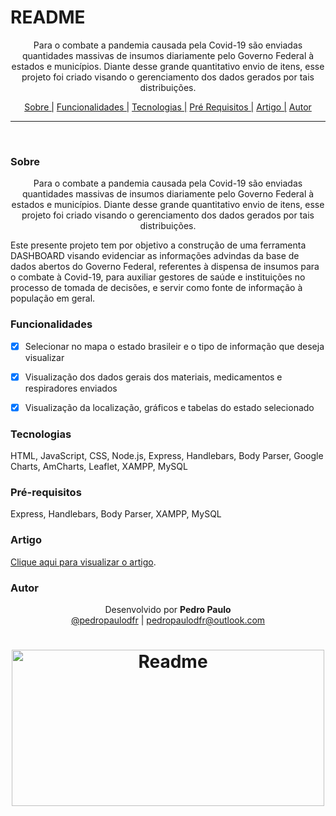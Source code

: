 # README

<p align="center">Para o combate a pandemia causada pela Covid-19 são enviadas quantidades massivas de 
insumos diariamente pelo Governo Federal à estados e municípios. Diante desse grande 
quantitativo envio de itens, esse projeto foi criado visando o gerenciamento dos 
dados gerados por tais distribuições.</p>



<p align="center">
  <a href="#sobre">Sobre |</a>
  <a href="#funcionalidades">Funcionalidades |</a>
  <a href="#tecnologias">Tecnologias |</a>
  <a href="#pré-requisitos">Pré Requisitos |</a>
  <a href="#artigo">Artigo |</a>
  <a href="#autor">Autor</a>
</p>

---

<br>


### Sobre

<p align="center">Para o combate a pandemia causada pela Covid-19 são enviadas quantidades massivas de 
insumos diariamente pelo Governo Federal à estados e municípios. Diante desse grande 
quantitativo envio de itens, esse projeto foi criado visando o gerenciamento dos 
dados gerados por tais distribuições.</p>

<p>Este presente projeto tem por objetivo a construção de uma 
ferramenta DASHBOARD visando evidenciar as informações advindas da base de dados 
abertos do Governo Federal, referentes à dispensa de insumos para o combate à Covid-19, para auxiliar gestores de saúde e instituições no processo de tomada de decisões, e servir como fonte de informação à população em geral.</p>

### Funcionalidades

- [x] Selecionar no mapa o estado brasileir e o tipo de informação que deseja visualizar
- [x] Visualização dos dados gerais dos materiais, medicamentos e respiradores enviados
- [x] Visualização da localização, gráficos e tabelas do estado selecionado


### Tecnologias

HTML,
JavaScript,
CSS,
Node.js,
Express,
Handlebars,
Body Parser,
Google Charts,
AmCharts,
Leaflet,
XAMPP,
MySQL

### Pré-requisitos

Express,
Handlebars,
Body Parser,
XAMPP,
MySQL


### Artigo

[Clique aqui para visualizar o artigo](https://www.brazilianjournals.com/index.php/BRJD/article/view/35047).


### Autor

<p align="center"> Desenvolvido por <b>Pedro Paulo</b><br>
  <a href="https://www.instagram.com/pedropaulodfr/" >@pedropaulodfr</a> | <a href="mailto:pedropaulodfr@outlook.com ">pedropaulodfr@outlook.com </a></p>


<h1 align="center">
  <img alt="Readme" src="https://user-images.githubusercontent.com/29920024/179580319-044371be-ff85-45ab-8d46-4b9bb0bf72fa.png" width="500" height="250" />
</h1>


